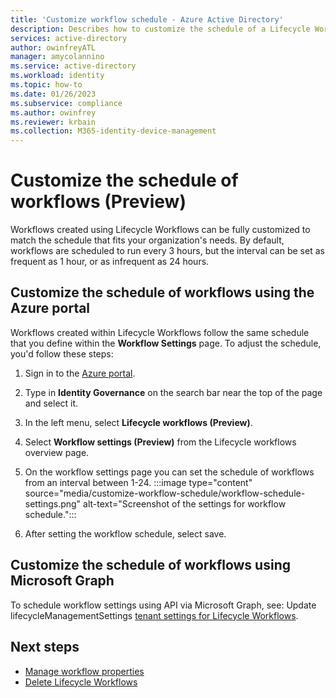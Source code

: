 ```yaml
---
title: 'Customize workflow schedule - Azure Active Directory'
description: Describes how to customize the schedule of a Lifecycle Workflow.
services: active-directory
author: owinfreyATL
manager: amycolannino
ms.service: active-directory
ms.workload: identity
ms.topic: how-to
ms.date: 01/26/2023
ms.subservice: compliance
ms.author: owinfrey
ms.reviewer: krbain
ms.collection: M365-identity-device-management
---
```


# Customize the schedule of workflows (Preview)

Workflows created using Lifecycle Workflows can be fully customized to match the schedule that fits your organization's needs. By default, workflows are scheduled to run every 3 hours, but the interval can be set as frequent as 1 hour, or as infrequent as 24 hours.


## Customize the schedule of workflows using the Azure portal

Workflows created within Lifecycle Workflows follow the same schedule that you define within the **Workflow Settings** page. To adjust the schedule, you'd follow these steps:

1. Sign in to the [Azure portal](https://portal.azure.com).

1. Type in **Identity Governance** on the search bar near the top of the page and select it.

1. In the left menu, select **Lifecycle workflows (Preview)**.

1. Select **Workflow settings (Preview)** from the Lifecycle workflows overview page.

1. On the workflow settings page you can set the schedule of workflows from an interval between 1-24.
    :::image type="content" source="media/customize-workflow-schedule/workflow-schedule-settings.png" alt-text="Screenshot of the settings for workflow schedule.":::
1. After setting the workflow schedule, select save.

## Customize the schedule of workflows using Microsoft Graph

To schedule workflow settings using API via Microsoft Graph, see: Update lifecycleManagementSettings [tenant settings for Lifecycle Workflows](/graph/api/resources/identitygovernance-lifecyclemanagementsettings).

## Next steps

- [Manage workflow properties](manage-workflow-properties.md)
- [Delete Lifecycle Workflows](delete-lifecycle-workflow.md)